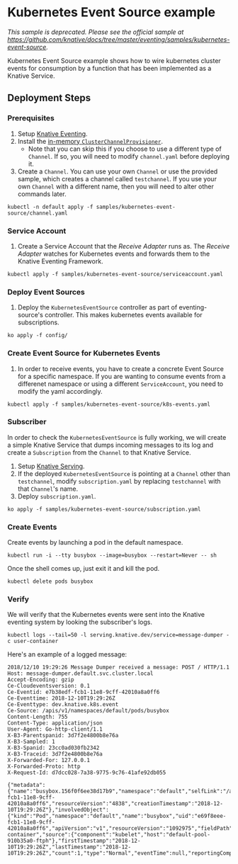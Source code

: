# Kubernetes Event Source example

_This sample is deprecated. Please see the official sample at
https://github.com/knative/docs/tree/master/eventing/samples/kubernetes-event-source._

Kubernetes Event Source example shows how to wire kubernetes cluster events for
consumption by a function that has been implemented as a Knative Service.

## Deployment Steps

### Prerequisites

1. Setup
   [Knative Eventing](https://github.com/knative/docs/tree/master/eventing).
1. Install the
   [in-memory `ClusterChannelProvisioner`](https://github.com/knative/eventing/tree/master/config/provisioners/in-memory-channel).
   - Note that you can skip this if you choose to use a different type of
     `Channel`. If so, you will need to modify `channel.yaml` before deploying
     it.
1. Create a `Channel`. You can use your own `Channel` or use the provided
   sample, which creates a channel called `testchannel`. If you use your own
   `Channel` with a different name, then you will need to alter other commands
   later.

```shell
kubectl -n default apply -f samples/kubernetes-event-source/channel.yaml
```

### Service Account

1. Create a Service Account that the _Receive Adapter_ runs as. The _Receive
   Adapter_ watches for Kubernetes events and forwards them to the Knative
   Eventing Framework.

```shell
kubectl apply -f samples/kubernetes-event-source/serviceaccount.yaml
```

### Deploy Event Sources

1. Deploy the `KubernetesEventSource` controller as part of eventing-source's
   controller. This makes kubernetes events available for subscriptions.

```shell
ko apply -f config/
```

### Create Event Source for Kubernetes Events

1. In order to receive events, you have to create a concrete Event Source for a
   specific namespace. If you are wanting to consume events from a differenet
   namespace or using a different `ServiceAccount`, you need to modify the yaml
   accordingly.

```shell
kubectl apply -f samples/kubernetes-event-source/k8s-events.yaml
```

### Subscriber

In order to check the `KubernetesEventSource` is fully working, we will create a
simple Knative Service that dumps incoming messages to its log and create a
`Subscription` from the `Channel` to that Knative Service.

1. Setup [Knative Serving](https://github.com/knative/docs/tree/master/serving).
1. If the deployed `KubernetesEventSource` is pointing at a `Channel` other than
   `testchannel`, modify `subscription.yaml` by replacing `testchannel` with
   that `Channel`'s name.
1. Deploy `subscription.yaml`.

```shell
ko apply -f samples/kubernetes-event-source/subscription.yaml
```

### Create Events

Create events by launching a pod in the default namespace.

```shell
kubectl run -i --tty busybox --image=busybox --restart=Never -- sh
```

Once the shell comes up, just exit it and kill the pod.

```shell
kubectl delete pods busybox
```

### Verify

We will verify that the Kubernetes events were sent into the Knative eventing
system by looking the subscriber's logs.

```shell
kubectl logs --tail=50 -l serving.knative.dev/service=message-dumper -c user-container
```

Here's an example of a logged message:

```
2018/12/10 19:29:26 Message Dumper received a message: POST / HTTP/1.1
Host: message-dumper.default.svc.cluster.local
Accept-Encoding: gzip
Ce-Cloudeventsversion: 0.1
Ce-Eventid: e7b38edf-fcb1-11e8-9cff-42010a8a0ff6
Ce-Eventtime: 2018-12-10T19:29:26Z
Ce-Eventtype: dev.knative.k8s.event
Ce-Source: /apis/v1/namespaces/default/pods/busybox
Content-Length: 755
Content-Type: application/json
User-Agent: Go-http-client/1.1
X-B3-Parentspanid: 3d7f2e4800b8e76a
X-B3-Sampled: 1
X-B3-Spanid: 23cc0ad030fb2342
X-B3-Traceid: 3d7f2e4800b8e76a
X-Forwarded-For: 127.0.0.1
X-Forwarded-Proto: http
X-Request-Id: d7dcc028-7a38-9775-9c76-41afe92db055

{"metadata":{"name":"busybox.156f0f6ee38d17b9","namespace":"default","selfLink":"/api/v1/namespaces/default/events/busybox.156f0f6ee38d17b9","uid":"e7b38edf-fcb1-11e8-9cff-42010a8a0ff6","resourceVersion":"4838","creationTimestamp":"2018-12-10T19:29:26Z"},"involvedObject":{"kind":"Pod","namespace":"default","name":"busybox","uid":"e69f8eee-fcb1-11e8-9cff-42010a8a0ff6","apiVersion":"v1","resourceVersion":"1092975","fieldPath":"spec.containers{busybox}"},"reason":"Started","message":"Started container","source":{"component":"kubelet","host":"default-pool-910b35a0-ftph"},"firstTimestamp":"2018-12-10T19:29:26Z","lastTimestamp":"2018-12-10T19:29:26Z","count":1,"type":"Normal","eventTime":null,"reportingComponent":"","reportingInstance":""}
```
